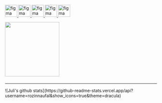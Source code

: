 
<p align="left"> 
    <a href="https://www.figma.com/" target="_blank" rel="noreferrer"> 
        <img src="https://www.vectorlogo.zone/logos/figma/figma-icon.svg" alt="figma" width="40" height="40"/> 
    <a href = "https:https://www.tensorflow.org/" target = "blank" rel="noreferrer"> 
        <img src="https://www.vectorlogo.zone/logos/tensorflow/tensorflow-icon.svg" alt="figma" width="40" height="40"/> 
    </a> 
     <a href = "https:https://https://kotlinlang.org/" target = "blank" rel="noreferrer"> 
        <img src="https://www.vectorlogo.zone/logos/kotlinlang/kotlinlang-icon.svg" alt="figma" width="40" height="40"/> 
    </a> 
         <a href = "https:https://www.python.org/" target = "blank" rel="noreferrer"> 
        <img src="https://www.vectorlogo.zone/logos/python/python-icon.svg" alt="figma" width="40" height="40"/> 
    </a> 
    </a> 
         <a href = "https://developer.android.com/studio" target = "blank" rel="noreferrer"> 
        <img src="https://www.vectorlogo.zone/logos/android/android-icon.svg" alt="figma" width="40" height="40"/> 
    </a> 
</p>

<p align = "down">
<a href="https://github.com/rozinnaufal">
<username=rozinnaufal&show_icons=true&theme=algolia&include_all_commits=true&count_private=true"/>
  <img height="180em" src="https://github-readme-stats-eight-theta.vercel.app/api/top-langs/?username=rozinnaufal&layout=compact&langs_count=8&theme=algolia"/>
</a>
<h3> </h3>
<hr>
![Juli's github stats](https://github-readme-stats.vercel.app/api?username=rozinnaufal&show_icons=true&theme=dracula) 
</p>
